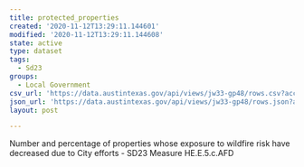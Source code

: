 ```yaml
---
title: protected_properties
created: '2020-11-12T13:29:11.144601'
modified: '2020-11-12T13:29:11.144608'
state: active
type: dataset
tags:
  - Sd23
groups:
  - Local Government
csv_url: 'https://data.austintexas.gov/api/views/jw33-gp48/rows.csv?accessType=DOWNLOAD'
json_url: 'https://data.austintexas.gov/api/views/jw33-gp48/rows.json?accessType=DOWNLOAD'
layout: post

---
```

Number and percentage of properties whose exposure to wildfire risk have decreased due to City efforts - SD23 Measure HE.E.5.c.AFD
